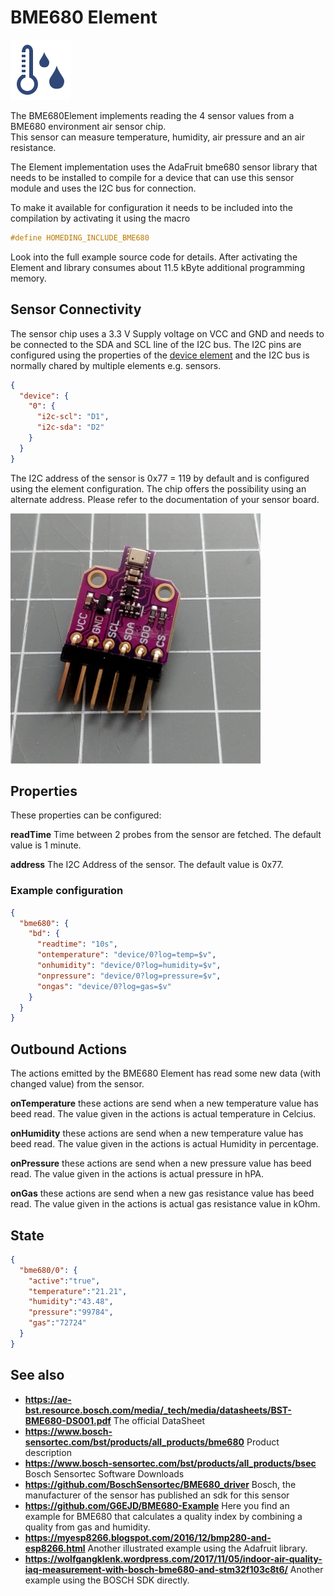 # BME680 Element

<div class="excerpt">
  <img src="/i/bme680.svg">
  <p>The BME680Element implements reading the 4 sensor values from a BME680 environment air sensor chip.
  <br/>This sensor can measure temperature, humidity, air pressure and an air resistance.</p>
</div>

The Element implementation uses the AdaFruit bme680 sensor library that needs to be installed to compile for a device that can use this sensor module and
uses the I2C bus for connection.

To make it available for configuration it needs to be included into the compilation by activating it using the macro

```CPP
#define HOMEDING_INCLUDE_BME680
```

Look into the full example source code for details.
After activating the Element and library consumes about 11.5 kByte additional programming memory.

## Sensor Connectivity

The sensor chip uses a 3.3 V Supply voltage on VCC and GND and needs to be connected to the SDA and SCL line of the I2C bus.
The I2C pins are configured using the properties of the [device element](/elements/device.md) and the I2C bus is normally chared by multiple elements e.g. sensors.

```JSON
{
  "device": {
    "0": {
      "i2c-scl": "D1",
      "i2c-sda": "D2"
    }
  }
}
```

The I2C address of the sensor is 0x77 = 119 by default and is configured using the element configuration.
The chip offers the possibility using an alternate address. Please refer to the documentation of your sensor board.

![BME680 wiring](/elements/bme680.jpg)


## Properties

These properties can be configured:

**readTime** Time between 2 probes from the sensor are fetched. The default value is 1 minute.

**address** The I2C Address of the sensor. The default value is 0x77.

### Example configuration

```JSON
{
  "bme680": {
    "bd": {
      "readtime": "10s",
      "ontemperature": "device/0?log=temp=$v",
      "onhumidity": "device/0?log=humidity=$v",
      "onpressure": "device/0?log=pressure=$v",
      "ongas": "device/0?log=gas=$v"
    }
  }
}
```


## Outbound Actions

The actions emitted by the BME680 Element has read some new data (with changed value) from the sensor.

**onTemperature** these actions are send when a new temperature value has beed read. The value given in the actions is actual temperature in Celcius.

**onHumidity** these actions are send when a new temperature value has beed read. The value given in the actions is actual Humidity in percentage.

**onPressure** these actions are send when a new pressure value has beed read. The value given in the actions is actual pressure in hPA.

**onGas** these actions are send when a new gas resistance value has beed read. The value given in the actions is actual gas resistance value in kOhm.

## State

```JSON
{
  "bme680/0": {
    "active":"true",
    "temperature":"21.21",
    "humidity":"43.48",
    "pressure":"99784",
    "gas":"72724"
  }
}
```

## See also

* **<https://ae-bst.resource.bosch.com/media/_tech/media/datasheets/BST-BME680-DS001.pdf>** The official DataSheet
* **<https://www.bosch-sensortec.com/bst/products/all_products/bme680>** Product description
* **<https://www.bosch-sensortec.com/bst/products/all_products/bsec>** Bosch Sensortec Software Downloads
* **<https://github.com/BoschSensortec/BME680_driver>** Bosch, the manufacturer of the sensor has published an sdk for this sensor
* **<https://github.com/G6EJD/BME680-Example>** Here you find an example for BME680 that calculates a quality index by combining a quality from gas and humidity.
* **<https://myesp8266.blogspot.com/2016/12/bmp280-and-esp8266.html>** Another illustrated example using the Adafruit library.
* **<https://wolfgangklenk.wordpress.com/2017/11/05/indoor-air-quality-iaq-measurement-with-bosch-bme680-and-stm32f103c8t6/>** Another example using the BOSCH SDK directly.

